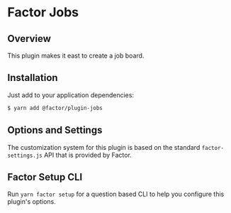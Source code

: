 # Factor Jobs

## Overview

This plugin makes it east to create a job board.

## Installation

Just add to your application dependencies:

```bash
$ yarn add @factor/plugin-jobs
```

## Options and Settings

The customization system for this plugin is based on the standard `factor-settings.js` API that is provided by Factor.

## Factor Setup CLI

Run `yarn factor setup` for a question based CLI to help you configure this plugin's options.
